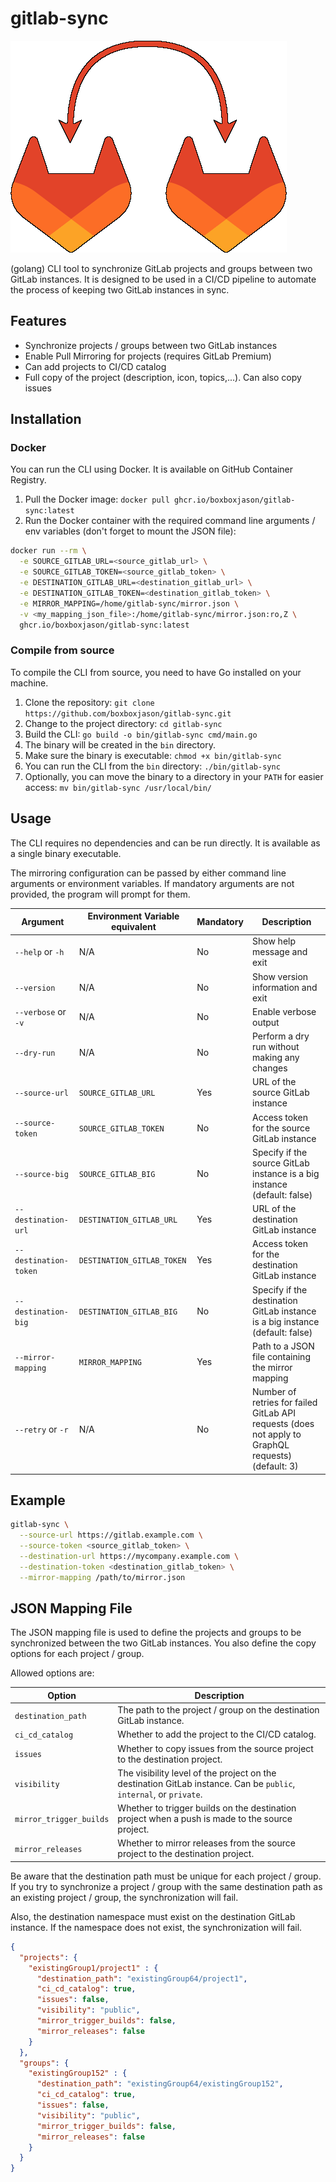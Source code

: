 # gitlab-sync

![gitlab-sync logo](./assets/gitlab-sync.png)

(golang) CLI tool to synchronize GitLab projects and groups between two GitLab instances.
It is designed to be used in a CI/CD pipeline to automate the process of keeping two GitLab instances in sync.

## Features

- Synchronize projects / groups between two GitLab instances
- Enable Pull Mirroring for projects (requires GitLab Premium)
- Can add projects to CI/CD catalog
- Full copy of the project (description, icon, topics,...). Can also copy issues

## Installation

### Docker

You can run the CLI using Docker. It is available on GitHub Container Registry.

1. Pull the Docker image: `docker pull ghcr.io/boxboxjason/gitlab-sync:latest`
2. Run the Docker container with the required command line arguments / env variables (don't forget to mount the JSON file):

```bash
docker run --rm \
  -e SOURCE_GITLAB_URL=<source_gitlab_url> \
  -e SOURCE_GITLAB_TOKEN=<source_gitlab_token> \
  -e DESTINATION_GITLAB_URL=<destination_gitlab_url> \
  -e DESTINATION_GITLAB_TOKEN=<destination_gitlab_token> \
  -e MIRROR_MAPPING=/home/gitlab-sync/mirror.json \
  -v <my_mapping_json_file>:/home/gitlab-sync/mirror.json:ro,Z \
  ghcr.io/boxboxjason/gitlab-sync:latest
```

### Compile from source

To compile the CLI from source, you need to have Go installed on your machine.

1. Clone the repository: `git clone https://github.com/boxboxjason/gitlab-sync.git`
2. Change to the project directory: `cd gitlab-sync`
3. Build the CLI: `go build -o bin/gitlab-sync cmd/main.go`
4. The binary will be created in the `bin` directory.
5. Make sure the binary is executable: `chmod +x bin/gitlab-sync`
6. You can run the CLI from the `bin` directory: `./bin/gitlab-sync`
7. Optionally, you can move the binary to a directory in your `PATH` for easier access: `mv bin/gitlab-sync /usr/local/bin/`

## Usage

The CLI requires no dependencies and can be run directly. It is available as a single binary executable.

The mirroring configuration can be passed by either command line arguments or environment variables.
If mandatory arguments are not provided, the program will prompt for them.

| Argument | Environment Variable equivalent | Mandatory | Description |
|----------|-------------------------------|-----------|-------------|
| `--help` or `-h` | N/A | No | Show help message and exit |
| `--version` | N/A | No | Show version information and exit |
| `--verbose` or `-v` | N/A | No | Enable verbose output |
| `--dry-run` | N/A | No | Perform a dry run without making any changes |
| `--source-url` | `SOURCE_GITLAB_URL` | Yes | URL of the source GitLab instance |
| `--source-token` | `SOURCE_GITLAB_TOKEN` | No | Access token for the source GitLab instance |
| `--source-big` | `SOURCE_GITLAB_BIG` | No | Specify if the source GitLab instance is a big instance (default: false) |
| `--destination-url` | `DESTINATION_GITLAB_URL` | Yes | URL of the destination GitLab instance |
| `--destination-token` | `DESTINATION_GITLAB_TOKEN` | Yes | Access token for the destination GitLab instance |
| `--destination-big` | `DESTINATION_GITLAB_BIG` | No | Specify if the destination GitLab instance is a big instance (default: false) |
| `--mirror-mapping` | `MIRROR_MAPPING` | Yes | Path to a JSON file containing the mirror mapping |
| `--retry` or `-r` | N/A | No | Number of retries for failed GitLab API requests (does not apply to GraphQL requests) (default: 3) |

## Example

```bash
gitlab-sync \
  --source-url https://gitlab.example.com \
  --source-token <source_gitlab_token> \
  --destination-url https://mycompany.example.com \
  --destination-token <destination_gitlab_token> \
  --mirror-mapping /path/to/mirror.json
```

## JSON Mapping File

The JSON mapping file is used to define the projects and groups to be synchronized between the two GitLab instances. You also define the copy options for each project / group.

Allowed options are:

| Option | Description |
|--------|-------------|
| `destination_path` | The path to the project / group on the destination GitLab instance. |
| `ci_cd_catalog` | Whether to add the project to the CI/CD catalog. |
| `issues` | Whether to copy issues from the source project to the destination project. |
| `visibility` | The visibility level of the project on the destination GitLab instance. Can be `public`, `internal`, or `private`. |
| `mirror_trigger_builds` | Whether to trigger builds on the destination project when a push is made to the source project. |
| `mirror_releases` | Whether to mirror releases from the source project to the destination project. |

Be aware that the destination path must be unique for each project / group. If you try to synchronize a project / group with the same destination path as an existing project / group, the synchronization will fail.

Also, the destination namespace must exist on the destination GitLab instance. If the namespace does not exist, the synchronization will fail.

```json
{
  "projects": {
    "existingGroup1/project1" : {
      "destination_path": "existingGroup64/project1",
      "ci_cd_catalog": true,
      "issues": false,
      "visibility": "public",
      "mirror_trigger_builds": false,
      "mirror_releases": false
    }
  },
  "groups": {
    "existingGroup152" : {
      "destination_path": "existingGroup64/existingGroup152",
      "ci_cd_catalog": true,
      "issues": false,
      "visibility": "public",
      "mirror_trigger_builds": false,
      "mirror_releases": false
    }
  }
}
```
